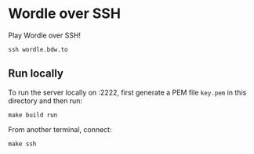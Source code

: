# Wordle over SSH

Play Wordle over SSH!

```
ssh wordle.bdw.to
```

## Run locally

To run the server locally on :2222, first generate a PEM file `key.pem` in this directory and then run:

```
make build run
```

From another terminal, connect:

```
make ssh
```
